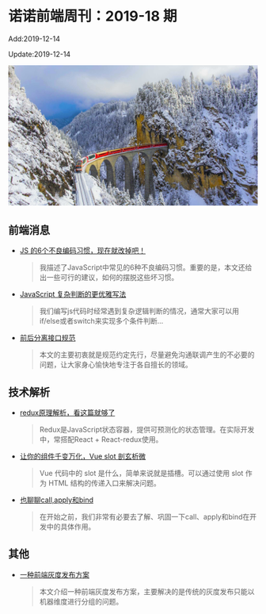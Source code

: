 <!--
 * @Description: weekly-18
 * @Author: zoeblow
 * @Email: wangfuyuan@nnuo.com
 * @Date: 2019-12-14 13:13:06
 * @LastEditors: zoeblow
 * @LastEditTime: 2019-12-14 13:49:02
 * @FilePath: \nuofe-weekly\2019\weekly-18.md
 -->

# 诺诺前端周刊：2019-18 期

Add:2019-12-14

Update:2019-12-14

![201918](../images/2019/201918.jpg)

## 前端消息

- [JS 的6个不良编码习惯，现在就改掉吧！](https://cloud.tencent.com/developer/article/1497031)

  > 我描述了JavaScript中常见的6种不良编码习惯。重要的是，本文还给出一些可行的建议，如何的摆脱这些坏习惯。

- [JavaScript 复杂判断的更优雅写法](https://juejin.im/post/5bdfef86e51d453bf8051bf8)

  > 我们编写js代码时经常遇到复杂逻辑判断的情况，通常大家可以用if/else或者switch来实现多个条件判断...

- [前后分离接口规范](https://www.jianshu.com/p/c81008b68350)

  > 本文的主要初衷就是规范约定先行，尽量避免沟通联调产生的不必要的问题，让大家身心愉快地专注于各自擅长的领域。

## 技术解析

- [redux原理解析，看这篇就够了](https://mp.weixin.qq.com/s/yzV2LV9qrKcoZUYShNQYMg)

  > Redux是JavaScript状态容器，提供可预测化的状态管理。在实际开发中，常搭配React + React-redux使用。

- [让你的组件千变万化，Vue slot 剖玄析微](https://mp.weixin.qq.com/s/_5WXEpdo9b1uerKG2naLiQ)

  > Vue 代码中的 slot 是什么，简单来说就是插槽。可以通过使用 slot 作为 HTML 结构的传递入口来解决问题。

- [也聊聊call,apply和bind](https://mp.weixin.qq.com/s/lqffEBALw5GkZ_rbPfSEEg)

  > 在开始之前，我们非常有必要去了解、巩固一下call、apply和bind在开发中的具体作用。

<!-- ## 业界新闻

- [TypeScript 3.7 Beta 版发布](https://juejin.im/post/5db2537d6fb9a0208b11f94f)

  > 我们很高兴发布 TypeScript 3.7 Beta 版，它包含了 TypeScript 3.7 版本的所有功能。从现在到最后发布之前，我们将修复错误并进一步提高它的性能和稳定性。 -->

## 其他

- [一种前端灰度发布方案](https://mp.weixin.qq.com/s/IT65m3VwlAhXusipB6wa2g)

  > 本文介绍一种前端灰度发布方案，主要解决的是传统的灰度发布只能以机器维度进行分组的问题。
